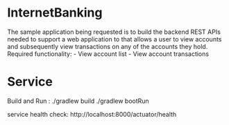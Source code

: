 # InternetBanking
The sample application being requested is to build the backend REST APIs needed to support a web application to that allows a user to view accounts and subsequently view transactions on any of the accounts they hold. Required functionality: - View account list - View account transactions

# Service
Build and Run :
./gradlew build
./gradlew bootRun

service health check: 
http://localhost:8000/actuator/health

